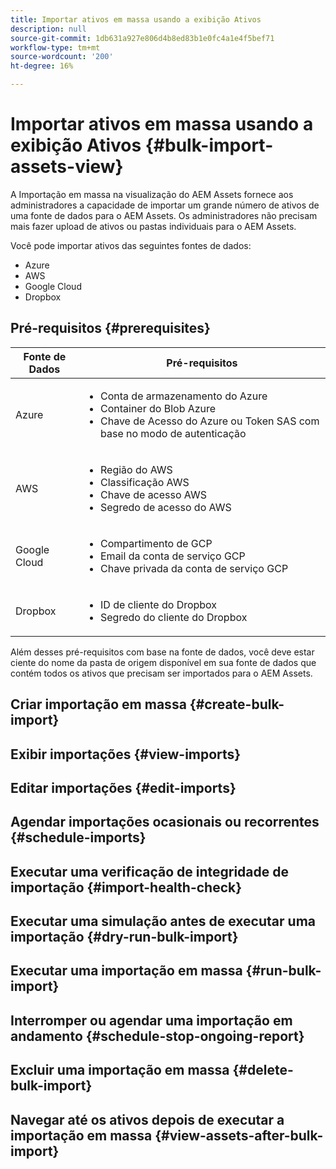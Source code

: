 ```yaml
---
title: Importar ativos em massa usando a exibição Ativos
description: null
source-git-commit: 1db631a927e806d4b8ed83b1e0fc4a1e4f5bef71
workflow-type: tm+mt
source-wordcount: '200'
ht-degree: 16%

---
```


# Importar ativos em massa usando a exibição Ativos  {#bulk-import-assets-view}

A Importação em massa na visualização do AEM Assets fornece aos administradores a capacidade de importar um grande número de ativos de uma fonte de dados para o AEM Assets. Os administradores não precisam mais fazer upload de ativos ou pastas individuais para o AEM Assets.

Você pode importar ativos das seguintes fontes de dados:

* Azure
* AWS
* Google Cloud
* Dropbox

## Pré-requisitos {#prerequisites}

| Fonte de Dados | Pré-requisitos |
|-----|------|
| Azure | <ul> <li>Conta de armazenamento do Azure </li> <li> Container do Blob Azure <li> Chave de Acesso do Azure ou Token SAS com base no modo de autenticação </li></ul> |
| AWS | <ul> <li>Região do AWS </li> <li> Classificação AWS <li> Chave de acesso AWS </li><li> Segredo de acesso do AWS </li></ul> |
| Google Cloud | <ul> <li>Compartimento de GCP </li> <li> Email da conta de serviço GCP <li> Chave privada da conta de serviço GCP</li></ul> |
| Dropbox | <ul> <li>ID de cliente do Dropbox </li> <li> Segredo do cliente do Dropbox</li></ul> |

Além desses pré-requisitos com base na fonte de dados, você deve estar ciente do nome da pasta de origem disponível em sua fonte de dados que contém todos os ativos que precisam ser importados para o AEM Assets.

## Criar importação em massa {#create-bulk-import}

## Exibir importações {#view-imports}

## Editar importações {#edit-imports}

## Agendar importações ocasionais ou recorrentes {#schedule-imports}

## Executar uma verificação de integridade de importação {#import-health-check}

## Executar uma simulação antes de executar uma importação {#dry-run-bulk-import}

## Executar uma importação em massa {#run-bulk-import}

## Interromper ou agendar uma importação em andamento {#schedule-stop-ongoing-report}

## Excluir uma importação em massa {#delete-bulk-import}

## Navegar até os ativos depois de executar a importação em massa {#view-assets-after-bulk-import}

